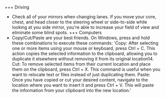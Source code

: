 +++ Driving
- Check all of your mirrors when changing lanes. If you move your core, chest, and head closer to the steering wheel or side-to-side while looking at you side mirror, you're able to increase your field of view and eliminate some blind spots.
+++ Computers
- Copy/Cut/Paste are your best friends. On Windows, press and hold these combinations to execute these commands:
'Copy: After selecting one or more items using your mouse or keyboard, press Ctrl + C. This action copies the selected information to the clipboard, allowing you to duplicate it elsewhere without removing it from its original location14.
Cut: To remove selected items from their current location and place them on the clipboard, press Ctrl + X. This command is useful when you want to relocate text or files instead of just duplicating them.
Paste: Once you have copied or cut your desired content, navigate to the location where you want to insert it and press Ctrl + V. This will paste the information from your clipboard into the new location.'